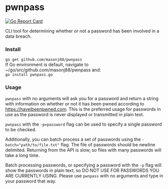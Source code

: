 # pwnpass
[![Go Report Card](https://goreportcard.com/badge/github.com/masonj88/pwnpass)](https://goreportcard.com/report/github.com/masonj88/pwnpass)

CLI tool for determining whether or not a password has been involved in a data breach.


### Install
`go get github.com/masonj88/pwnpass` <br>
If Go environment is default, navigate to ~/go/src/github.com/masonj88/pwnpass and: <br>
`go install pwnpass.go`

### Usage
`pwnpass` with no arguments will ask you for a password and return a string with information on whether or not it has been pwned
according to https://haveibeenpwned.com.  This is the preferred usage for passwords in use as the password is never displayed or transmitted in plain text.

`pwnpass` with the `-p=password` flag can be used to specify a single password to be checked.

Additionally, you can batch process a set of passwords using the `-batch="path/to/file.txt"` flag.  The file of passwords should be newline delimited. Returning from the API is slow, so files with many passwords will take a long time.

Batch processing passwords, or specifying a password with the `-p` flag will show the passwords in plain text, so 
DO NOT USE FOR PASSWORDS YOU ARE CURRENTLY USING.
Please use `pwnpass` with no arguments and type in your password that way.
